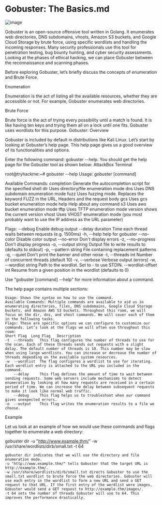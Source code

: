 # Gobuster: The Basics.md
![image](https://github.com/user-attachments/assets/2681acdd-9aa9-4012-ac8a-47f27863d73f)

Gobuster is an open-source offensive tool written in Golang. It enumerates web directories, DNS subdomains, vhosts, Amazon S3 buckets, and Google Cloud Storage by brute force, using specific wordlists and handling the incoming responses. Many security professionals use this tool for penetration testing, bug bounty hunting, and cyber security assessments. Looking at the phases of ethical hacking, we can place Gobuster between the reconnaissance and scanning phases.

Before exploring Gobuster, let’s briefly discuss the concepts of enumeration and Brute Force.

Enumeration

Enumeration is the act of listing all the available resources, whether they are accessible or not. For example, Gobuster enumerates web directories.

Brute Force

Brute force is the act of trying every possibility until a match is found. It is like having ten keys and trying them all on a lock until one fits. Gobuster uses wordlists for this purpose.
Gobuster: Overview

Gobuster is included by default in distributions like Kali Linux. Let’s start by looking at Gobuster’s help page. This help page gives us a good overview of its functionalities and options.

Enter the following command: gobuster --help. You should get the help page for the Gobuster tool as shown below:
AttackBox Terminal

           
root@tryhackme:~# gobuster --help
Usage:
  gobuster [command]

Available Commands:
  completion  Generate the autocompletion script for the specified shell
  dir         Uses directory/file enumeration mode
  dns         Uses DNS subdomain enumeration mode
  fuzz        Uses fuzzing mode. Replaces the keyword FUZZ in the URL, Headers and the request body
  gcs         Uses gcs bucket enumeration mode
  help        Help about any command
  s3          Uses aws bucket enumeration mode
  tftp        Uses TFTP enumeration mode
  version     shows the current version
  vhost       Uses VHOST enumeration mode (you most probably want to use the IP address as the URL parameter)

Flags:
      --debug                 Enable debug output
      --delay duration        Time each thread waits between requests (e.g. 1500ms)
  -h, --help                  help for gobuster
      --no-color              Disable color output
      --no-error              Don't display errors
  -z, --no-progress           Don't display progress
  -o, --output string         Output file to write results to (defaults to stdout)
  -p, --pattern string        File containing replacement patterns
  -q, --quiet                 Don't print the banner and other noise
  -t, --threads int           Number of concurrent threads (default 10)
  -v, --verbose               Verbose output (errors)
  -w, --wordlist string       Path to the wordlist. Set to - to use STDIN.
      --wordlist-offset int   Resume from a given position in the wordlist (defaults to 0)

Use "gobuster [command] --help" for more information about a command.

        

The help page contains multiple sections:

    Usage: Shows the syntax on how to use the command.
    Available Commands: Multiple commands are available to aid us in enumerating directories, files, DNS subdomains, Google Cloud Storage buckets, and Amazon AWS S3 buckets. Throughout this room, we will focus on the dir, dns, and vhost commands. We will cover each of them in the following tasks.
    Flags: These are specific options we can configure to customize our commands. Let’s look at the flags we will often use throughout this room:
    Short Flag 	Long Flag 	Description
    -t 	--threads 	This flag configures the number of threads to use for the scan. Each of these threads sends out requests with a slight delay. The default number of threads is 10. This number may be slow when using large wordlists. You can increase or decrease the number of threads depending on the available system resources.
    -w 	--wordlist 	The flag configures a wordlist to use for iterating. Each wordlist entry is attached to the URL you included in the command.
    	--delay 	This flag defines the amount of time to wait between sending requests. Some web servers include mechanisms to detect enumeration by looking at how many requests are received in a certain period of time. We can increase the delay between subsequent requests to make it look like normal web traffic.
    	--debug 	This flag helps us to troubleshoot when our command gives unexpected errors.
    -o 	--output 	This flag writes the enumeration results to a file we choose.

Example

Let us look at an example of how we would use these commands and flags together to enumerate a web directory:

gobuster dir -u "http://www.example.thm/" -w /usr/share/wordlists/dirb/small.txt -t 64

    gobuster dir indicates that we will use the directory and file enumeration mode.
    -u "http://www.example.thm/" tells Gobuster that the target URL is http://example.thm/.
    -w /usr/share/wordlists/dirb/small.txt directs Gobuster to use the small.txt wordlist to brute force the web directories. Gobuster will use each entry in the wordlist to form a new URL and send a GET request to that URL. If the first entry of the wordlist were images, Gobuster would send a GET request to http://example.thm/images/.
    -t 64 sets the number of threads Gobuster will use to 64. This improves the performance drastically.
